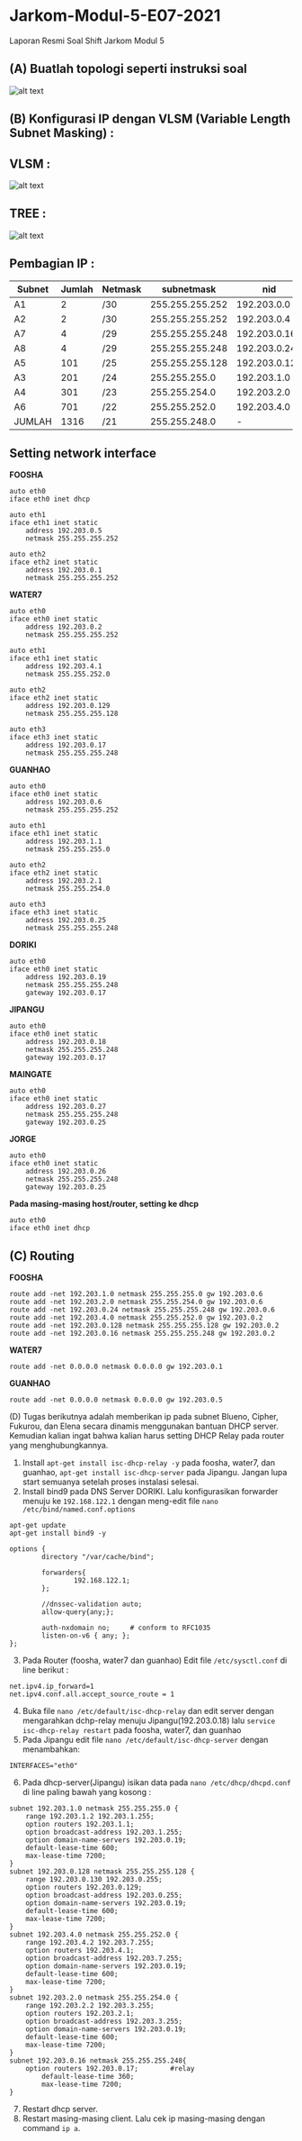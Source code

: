 # Jarkom-Modul-5-E07-2021
Laporan Resmi Soal Shift Jarkom Modul 5
## (A) Buatlah topologi seperti instruksi soal
![alt text](https://github.com/migellamp/Jarkom-Modul-5-E07-2021/blob/main/Screenshot/awal.png) <br />

## (B) Konfigurasi IP dengan VLSM (Variable Length Subnet Masking) :
## VLSM :
![alt text](https://github.com/migellamp/Jarkom-Modul-5-E07-2021/blob/main/Screenshot/vlsm.png) <br />

## TREE : 
![alt text](https://github.com/migellamp/Jarkom-Modul-5-E07-2021/blob/main/Screenshot/tree.png) <br />

## Pembagian IP : 
| Subnet | Jumlah | Netmask | subnetmask |	nid |
| ------ | ------ | ------- | ---------- | --- |
| A1 | 2 | /30 |	255.255.255.252 |	192.203.0.0 |
| A2 | 2 | /30 |	255.255.255.252 |	192.203.0.4 |
| A7 | 4 | /29 |	255.255.255.248 |	192.203.0.16 |
| A8 | 4 | /29 |	255.255.255.248 |	192.203.0.24 |
| A5 | 101 | /25 |	255.255.255.128 |	192.203.0.128 |
| A3 | 201 | /24 |	255.255.255.0 |	192.203.1.0 |
| A4 | 301 | /23 |	255.255.254.0 |	192.203.2.0 |
| A6 | 701 | /22 | 	255.255.252.0 |	192.203.4.0 |
| JUMLAH |	1316 |	/21 |	255.255.248.0 |	\- |

## Setting network interface
**FOOSHA**
```
auto eth0
iface eth0 inet dhcp

auto eth1
iface eth1 inet static
	address 192.203.0.5
	netmask 255.255.255.252

auto eth2
iface eth2 inet static
	address 192.203.0.1
	netmask 255.255.255.252
```
**WATER7**
```
auto eth0
iface eth0 inet static
	address 192.203.0.2
	netmask 255.255.255.252

auto eth1
iface eth1 inet static
	address 192.203.4.1
	netmask 255.255.252.0
	
auto eth2
iface eth2 inet static
	address 192.203.0.129
	netmask 255.255.255.128

auto eth3
iface eth3 inet static
	address 192.203.0.17
	netmask 255.255.255.248
```
**GUANHAO**
```
auto eth0
iface eth0 inet static
	address 192.203.0.6
	netmask 255.255.255.252
	 
auto eth1
iface eth1 inet static
	address 192.203.1.1
	netmask 255.255.255.0
	
auto eth2
iface eth2 inet static
	address 192.203.2.1
	netmask 255.255.254.0

auto eth3
iface eth3 inet static
	address 192.203.0.25
	netmask 255.255.255.248
```
**DORIKI**
```
auto eth0
iface eth0 inet static
	address 192.203.0.19
	netmask 255.255.255.248
	gateway 192.203.0.17
```
**JIPANGU**
```
auto eth0
iface eth0 inet static
	address 192.203.0.18
	netmask 255.255.255.248
	gateway 192.203.0.17
```
**MAINGATE**
```
auto eth0
iface eth0 inet static
	address 192.203.0.27
	netmask 255.255.255.248
	gateway 192.203.0.25
```
**JORGE**
```
auto eth0
iface eth0 inet static
	address 192.203.0.26
	netmask 255.255.255.248
	gateway 192.203.0.25
```
**Pada masing-masing host/router, setting ke dhcp**
```
auto eth0
iface eth0 inet dhcp
```

## (C) Routing
**FOOSHA**
```
route add -net 192.203.1.0 netmask 255.255.255.0 gw 192.203.0.6
route add -net 192.203.2.0 netmask 255.255.254.0 gw 192.203.0.6
route add -net 192.203.0.24 netmask 255.255.255.248 gw 192.203.0.6
route add -net 192.203.4.0 netmask 255.255.252.0 gw 192.203.0.2
route add -net 192.203.0.128 netmask 255.255.255.128 gw 192.203.0.2
route add -net 192.203.0.16 netmask 255.255.255.248 gw 192.203.0.2
```
**WATER7**
```
route add -net 0.0.0.0 netmask 0.0.0.0 gw 192.203.0.1
```
**GUANHAO**
```
route add -net 0.0.0.0 netmask 0.0.0.0 gw 192.203.0.5
```

(D) Tugas berikutnya adalah memberikan ip pada subnet Blueno, Cipher, Fukurou, dan Elena secara dinamis menggunakan bantuan DHCP server. Kemudian kalian ingat bahwa kalian harus setting DHCP Relay pada router yang menghubungkannya.

1. Install `apt-get install isc-dhcp-relay -y` pada foosha, water7, dan guanhao, `apt-get install isc-dhcp-server` pada Jipangu. Jangan lupa start semuanya setelah proses instalasi selesai.
2. Install bind9 pada DNS Server DORIKI. Lalu konfigurasikan forwarder menuju ke `192.168.122.1` dengan meng-edit file `nano /etc/bind/named.conf.options`
```
apt-get update
apt-get install bind9 -y
```
```
options {
        directory "/var/cache/bind";

        forwarders{
                192.168.122.1;
        };

        //dnssec-validation auto;
        allow-query{any;};

        auth-nxdomain no;     # conform to RFC1035
        listen-on-v6 { any; };
};
```
3. Pada Router (foosha, water7 dan guanhao) Edit file ```/etc/sysctl.conf``` di line berikut :
```
net.ipv4.ip_forward=1
net.ipv4.conf.all.accept_source_route = 1
```
4. Buka file `nano /etc/default/isc-dhcp-relay` dan edit server dengan mengarahkan dchp-relay menuju Jipangu(192.203.0.18) lalu `service isc-dhcp-relay restart` pada foosha, water7, dan guanhao
5. Pada Jipangu edit file `nano /etc/default/isc-dhcp-server` dengan menambahkan:
```
INTERFACES="eth0"
```
6. Pada dhcp-server(Jipangu) isikan data pada `nano /etc/dhcp/dhcpd.conf` di line paling bawah yang kosong :
```
subnet 192.203.1.0 netmask 255.255.255.0 {
	range 192.203.1.2 192.203.1.255;
	option routers 192.203.1.1;
	option broadcast-address 192.203.1.255;
	option domain-name-servers 192.203.0.19;
	default-lease-time 600;
	max-lease-time 7200;
}
subnet 192.203.0.128 netmask 255.255.255.128 {
	range 192.203.0.130 192.203.0.255;
	option routers 192.203.0.129;
	option broadcast-address 192.203.0.255;
	option domain-name-servers 192.203.0.19;
	default-lease-time 600;
	max-lease-time 7200;
}
subnet 192.203.4.0 netmask 255.255.252.0 {
	range 192.203.4.2 192.203.7.255;
	option routers 192.203.4.1;
	option broadcast-address 192.203.7.255;
	option domain-name-servers 192.203.0.19;
	default-lease-time 600;
	max-lease-time 7200;
}
subnet 192.203.2.0 netmask 255.255.254.0 {
	range 192.203.2.2 192.203.3.255;
	option routers 192.203.2.1;
	option broadcast-address 192.203.3.255;
	option domain-name-servers 192.203.0.19;
	default-lease-time 600;
	max-lease-time 7200;
}
subnet 192.203.0.16 netmask 255.255.255.248{
	option routers 192.203.0.17;		#relay
        default-lease-time 360;
        max-lease-time 7200;
}
```
7. Restart dhcp server.
8. Restart masing-masing client. Lalu cek ip masing-masing dengan command `ip a`.
